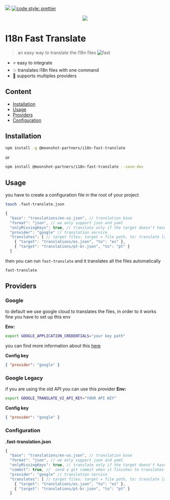 
![](https://github.com/moonshot-partners/i18n-fast-translate/workflows/Node.js%20CI/badge.svg?branch=master) [![code style: prettier](https://img.shields.io/badge/code_style-prettier-ff69b4.svg?style=flat-square)](https://github.com/prettier/prettier)


<div align="center">
  <img src="https://user-images.githubusercontent.com/4649902/90065414-ddfeb200-dcb1-11ea-97d4-6673f0e4034a.png" />
</div>

# I18n Fast Translate 
> an easy way to translate the I18n files
![fast](https://user-images.githubusercontent.com/4649902/90066226-1488fc80-dcb3-11ea-97a8-c33d4433ea4c.gif)

- :star: easy to integrate 
- :boom: translates i18n files with one command 
- :open_hands: supports multiples providers

## Content

- [Installation](#installation)
- [Usage](#usage)
- [Providers](#providers)
- [Configuration](#configuration)


## Installation

```bash 
npm install -g @moonshot-partners/i18n-fast-translate
```

or

```bash 
npm install @moonshot-partners/i18n-fast-translate --save-dev
```

## Usage

you have to create a configuration file in the root of your project

```bash
touch .fast-translate.json
```

```js
{
  "base": "translations/en-us.json", // translation base
  "format": "json", // we only support json and yaml
  "onlyMissingKeys": true, // translate only if the target doesn't have the key from the i18n base
  "provider": "google" // translation service
  "translates": [ // target files: target = file path, to: translate language
    { "target": "translations/es.json", "to": "es" },
    { "target": "translations/pt-br.json", "to": "pt" }
  ]
```

then you can run `fast-translate` and it translates all the files automatically
```bash
fast-translate
```

## Providers

### Google
to default we use google cloud to translates the files, in order to it works fine you have to set up this env

**Env:**
```bash
export GOOGLE_APPLICATION_CREDENTIALS="your key path"
```

you can find more information about this [here](https://cloud.google.com/docs/authentication/getting-started#setting_the_environment_variable)

**Config key**

```json
{ "provider": "google" }
```

### Google Legacy

if you are using the old API you can use this provider
**Env:**
```bash
export GOOGLE_TRANSLATE_V2_API_KEY="YOUR API KEY"
```

**Config key**

```json
{ "provider": "google" }
```

### Configuration

**.fast-translation.json**

```js
{
  "base": "translations/en-us.json", // translation base
  "format": "json", // we only support json and yaml
  "onlyMissingKeys": true, // translate only if the target doesn't have the key from the i18n base
  "commit": true, //  send a git commit when it finishes to translates the files
  "provider": "google" // translation service
  "translates": [ // target files: target = file path, to: translate language
    { "target": "translations/es.json", "to": "es" },
    { "target": "translations/pt-br.json", "to": "pt" }
  ]
```
